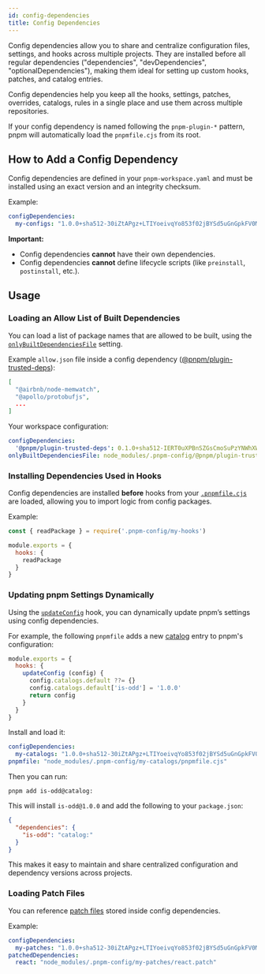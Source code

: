 ```yaml
---
id: config-dependencies
title: Config Dependencies
---
```


Config dependencies allow you to share and centralize configuration files, settings, and hooks across multiple projects. They are installed before all regular dependencies ("dependencies", "devDependencies", "optionalDependencies"), making them ideal for setting up custom hooks, patches, and catalog entries.

Config dependencies help you keep all the hooks, settings, patches, overrides, catalogs, rules in a single place and use them across multiple repositories.

If your config dependency is named following the `pnpm-plugin-*` pattern, pnpm will automatically load the `pnpmfile.cjs` from its root.

## How to Add a Config Dependency

Config dependencies are defined in your `pnpm-workspace.yaml` and must be installed using an exact version and an integrity checksum.

Example:

```yaml title="pnpm-workspace.yaml"
configDependencies:
  my-configs: "1.0.0+sha512-30iZtAPgz+LTIYoeivqYo853f02jBYSd5uGnGpkFV0M3xOt9aN73erkgYAmZU43x4VfqcnLxW9Kpg3R5LC4YYw=="
```

**Important:**

* Config dependencies **cannot** have their own dependencies.
* Config dependencies **cannot** define lifecycle scripts (like `preinstall`, `postinstall`, etc.).

## Usage

### Loading an Allow List of Built Dependencies

You can load a list of package names that are allowed to be built, using the [`onlyBuiltDependenciesFile`] setting.

Example `allow.json` file inside a config dependency ([@pnpm/plugin-trusted-deps]):

```json title="allow.json"
[
  "@airbnb/node-memwatch",
  "@apollo/protobufjs",
  ...
]
```

Your workspace configuration:

```yaml title="pnpm-workspace.yaml"
configDependencies:
  '@pnpm/plugin-trusted-deps': 0.1.0+sha512-IERT0uXPBnSZGsCmoSuPzYNWhXWWnKkuc9q78KzLdmDWJhnrmvc7N4qaHJmaNKIusdCH2riO3iE34Osohj6n8w==
onlyBuiltDependenciesFile: node_modules/.pnpm-config/@pnpm/plugin-trusted-deps/allow.json
```

[@pnpm/plugin-trusted-deps]: https://github.com/pnpm/plugin-trusted-deps
[`onlyBuiltDependenciesFile`]: settings.md#onlybuiltdependenciesfile

### Installing Dependencies Used in Hooks

Config dependencies are installed **before** hooks from your [`.pnpmfile.cjs`] are loaded, allowing you to import logic from config packages.

Example:

```js title=".pnpmfile.cjs"
const { readPackage } = require('.pnpm-config/my-hooks')

module.exports = {
  hooks: {
    readPackage
  }
}
```

[`.pnpmfile.cjs`]: ./pnpmfile.md

### Updating pnpm Settings Dynamically

Using the [`updateConfig`] hook, you can dynamically update pnpm’s settings using config dependencies.

For example, the following `pnpmfile` adds a new [catalog] entry to pnpm's configuration:

```js title="my-catalogs/pnpmfile.cjs"
module.exports = {
  hooks: {
    updateConfig (config) {
      config.catalogs.default ??= {}
      config.catalogs.default['is-odd'] = '1.0.0'
      return config
    }
  }
}
```

Install and load it:

```yaml title="pnpm-workspace.yaml"
configDependencies:
  my-catalogs: "1.0.0+sha512-30iZtAPgz+LTIYoeivqYo853f02jBYSd5uGnGpkFV0M3xOt9aN73erkgYAmZU43x4VfqcnLxW9Kpg3R5LC4YYw=="
pnpmfile: "node_modules/.pnpm-config/my-catalogs/pnpmfile.cjs"
```

Then you can run:

```
pnpm add is-odd@catalog:
```

This will install `is-odd@1.0.0` and add the following to your `package.json`:

```json
{
  "dependencies": {
    "is-odd": "catalog:"
  }
}
```

This makes it easy to maintain and share centralized configuration and dependency versions across projects.

[`updateConfig`]: ./pnpmfile.md#hooksupdateconfigconfig-config--promiseconfig
[catalog]: ./catalogs.md

### Loading Patch Files

You can reference [patch files] stored inside config dependencies.

Example:

```yaml title="pnpm-workspace.yaml"
configDependencies:
  my-patches: "1.0.0+sha512-30iZtAPgz+LTIYoeivqYo853f02jBYSd5uGnGpkFV0M3xOt9aN73erkgYAmZU43x4VfqcnLxW9Kpg3R5LC4YYw=="
patchedDependencies:
  react: "node_modules/.pnpm-config/my-patches/react.patch"
```

[patch files]: ./cli/patch.md
